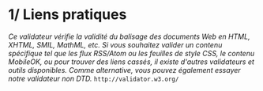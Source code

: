 # 1/ Liens pratiques

*Ce validateur vérifie la validité du balisage des documents Web en HTML, XHTML, SMIL, MathML, etc. Si vous souhaitez valider un contenu spécifique tel que les flux RSS/Atom ou les feuilles de style CSS, le contenu MobileOK, ou pour trouver des liens cassés, il existe d'autres validateurs et outils disponibles. Comme alternative, vous pouvez également essayer notre validateur non DTD.*
`http://validator.w3.org/`
